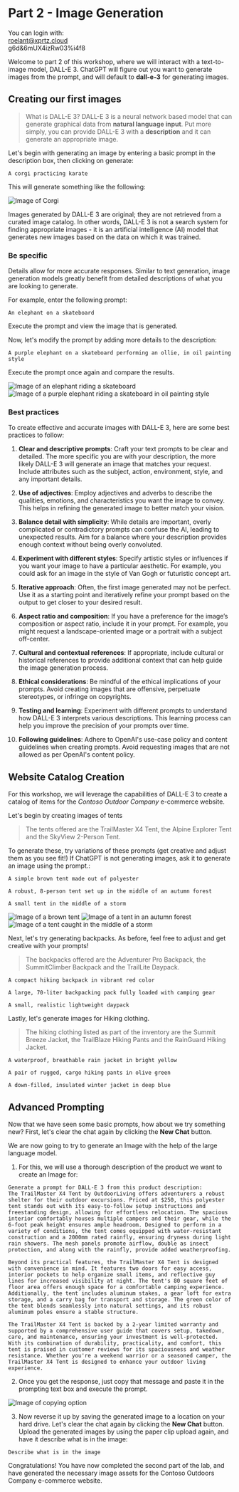 # Part 2 - Image Generation

You can login with:  
roelant@xprtz.cloud  
g6d&6mUX4izRw03%i4f8  

Welcome to part 2 of this workshop, where we will interact with a text-to-image model, DALL-E 3. ChatGPT will figure out you want to generate images from the prompt, and will default to **dall-e-3** for generating images.

## Creating our first images

> What is DALL-E 3? DALL-E 3 is a neural network based model that can generate graphical data from **natural language input**. Put more simply, you can provide DALL-E 3 with a **description** and it can generate an appropriate image.

Let's begin with generating an image by entering a basic prompt in the description box, then clicking on generate:


```A corgi practicing karate```


This will generate something like the following:

![Image of Corgi](./Images/corgi.webp)

Images generated by DALL-E 3 are original; they are not retrieved from a curated image catalog. In other words, DALL-E 3 is not a search system for finding appropriate images - it is an artificial intelligence (AI) model that generates new images based on the data on which it was trained.

### Be specific

Details allow for more accurate responses. Similar to text generation, image generation models greatly benefit from detailed descriptions of what you are looking to generate.

For example, enter the following prompt:


```An elephant on a skateboard```


Execute the prompt and view the image that is generated.

Now, let's modify the prompt by adding more details to the description:


```A purple elephant on a skateboard performing an ollie, in oil painting style```


Execute the prompt once again and compare the results.

![Image of an elephant riding a skateboard](./Images/elephant.webp) ![Image of a purple elephant riding a skateboard in oil painting style](./Images/pink-elephant.webp)

### Best practices

To create effective and accurate images with DALL-E 3, here are some best practices to follow:

1. **Clear and descriptive prompts**: Craft your text prompts to be clear and detailed. The more specific you are with your description, the more likely DALL-E 3 will generate an image that matches your request. Include attributes such as the subject, action, environment, style, and any important details.

1. **Use of adjectives**: Employ adjectives and adverbs to describe the qualities, emotions, and characteristics you want the image to convey. This helps in refining the generated image to better match your vision.

1. **Balance detail with simplicity**: While details are important, overly complicated or contradictory prompts can confuse the AI, leading to unexpected results. Aim for a balance where your description provides enough context without being overly convoluted.

1. **Experiment with different styles**: Specify artistic styles or influences if you want your image to have a particular aesthetic. For example, you could ask for an image in the style of Van Gogh or futuristic concept art.

1. **Iterative approach**: Often, the first image generated may not be perfect. Use it as a starting point and iteratively refine your prompt based on the output to get closer to your desired result.

1. **Aspect ratio and composition**: If you have a preference for the image’s composition or aspect ratio, include it in your prompt. For example, you might request a landscape-oriented image or a portrait with a subject off-center.

1. **Cultural and contextual references**: If appropriate, include cultural or historical references to provide additional context that can help guide the image generation process.

1. **Ethical considerations**: Be mindful of the ethical implications of your prompts. Avoid creating images that are offensive, perpetuate stereotypes, or infringe on copyrights.

1. **Testing and learning**: Experiment with different prompts to understand how DALL-E 3 interprets various descriptions. This learning process can help you improve the precision of your prompts over time.

1. **Following guidelines**: Adhere to OpenAI's use-case policy and content guidelines when creating prompts. Avoid requesting images that are not allowed as per OpenAI's content policy.

## Website Catalog Creation

For this workshop, we will leverage the capabilities of DALL-E 3 to create a catalog of items for the *Contoso Outdoor Company* e-commerce website.

Let's begin by creating images of tents

>The tents offered are the TrailMaster X4 Tent, the Alpine Explorer Tent and the SkyView 2-Person Tent.

To generate these, try variations of these prompts (get creative and adjust them as you see fit!) If ChatGPT is not generating images, ask it to generate an image using the prompt.:

```A simple brown tent made out of polyester```



```A robust, 8-person tent set up in the middle of an autumn forest```



```A small tent in the middle of a storm```


![Image of a brown tent](./Images/brown-tent.webp) ![Image of a tent in an autumn forest](./Images/robust-tent.webp) ![Image of a tent caught in the middle of a storm](./Images/storm-tent.webp)

Next, let's try generating backpacks. As before, feel free to adjust and get creative with your prompts!

> The backpacks offered are the Adventurer Pro Backpack, the SummitClimber Backpack and the TrailLite Daypack.


```A compact hiking backpack in vibrant red color```

```A large, 70-liter backpacking pack fully loaded with camping gear```

```A small, realistic lightweight daypack```


Lastly, let's generate images for Hiking clothing.

> The hiking clothing listed as part of the inventory are the Summit Breeze Jacket, the TrailBlaze Hiking Pants and the RainGuard Hiking Jacket.

```A waterproof, breathable rain jacket in bright yellow```

```A pair of rugged, cargo hiking pants in olive green```

```A down-filled, insulated winter jacket in deep blue```

## Advanced Prompting

Now that we have seen some basic prompts, how about we try something new? First, let's clear the chat again by clicking the **New Chat** button.

We are now going to try to generate an Image with the help of the large language model.

1. For this, we will use a thorough description of the product we want to create an Image for:

```
Generate a prompt for DALL-E 3 from this product description:
The TrailMaster X4 Tent by OutdoorLiving offers adventurers a robust shelter for their outdoor excursions. Priced at $250, this polyester tent stands out with its easy-to-follow setup instructions and freestanding design, allowing for effortless relocation. The spacious interior comfortably houses multiple campers and their gear, while the 6-foot peak height ensures ample headroom. Designed to perform in a variety of conditions, the tent comes equipped with water-resistant construction and a 2000mm rated rainfly, ensuring dryness during light rain showers. The mesh panels promote airflow, double as insect protection, and along with the rainfly, provide added weatherproofing.

Beyond its practical features, the TrailMaster X4 Tent is designed with convenience in mind. It features two doors for easy access, interior pockets to help organize small items, and reflective guy lines for increased visibility at night. The tent's 80 square feet of floor area offers enough space for a comfortable camping experience. Additionally, the tent includes aluminum stakes, a gear loft for extra storage, and a carry bag for transport and storage. The green color of the tent blends seamlessly into natural settings, and its robust aluminum poles ensure a stable structure.

The TrailMaster X4 Tent is backed by a 2-year limited warranty and supported by a comprehensive user guide that covers setup, takedown, care, and maintenance, ensuring your investment is well-protected. With its combination of durability, practicality, and comfort, this tent is praised in customer reviews for its spaciousness and weather resistance. Whether you're a weekend warrior or a seasoned camper, the TrailMaster X4 Tent is designed to enhance your outdoor living experience.
```

2. Once you get the response, just copy that message and paste it in the prompting text box and execute the prompt.

![Image of copying option](./Images/gen-tent.webp)

3. Now reverse it up by saving the generated image to a location on your hard drive. Let's clear the chat again by clicking the **New Chat** button.
Upload the generated images by using the paper clip upload again, and have it describe what is in the image:

```
Describe what is in the image
```

Congratulations! You have now completed the second part of the lab, and have generated the necessary image assets for the Contoso Outdoors Company e-commerce website. 
